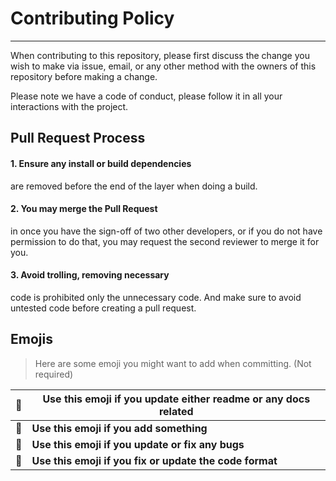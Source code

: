 
# Contributing Policy
---

When contributing to this repository, please first discuss the change you wish to make via issue,
email, or any other method with the owners of this repository before making a change. 

Please note we have a code of conduct, please follow it in all your interactions with the project.

## Pull Request Process

#### 1. **Ensure any install or build dependencies** 

are removed before the end of the layer when doing a build.

#### 2. **You may merge the Pull Request** 

in once you have the sign-off of two other developers, or if you 
do not have permission to do that, you may request the second reviewer to merge it for you.

#### 3. **Avoid trolling, removing necessary** 

code is prohibited only the unnecessary code. And make sure to
avoid untested code before creating a pull request.


## Emojis

> Here are some emoji you might want to add when committing. (Not required)

| 📝 | Use this emoji if you update either readme or any docs related |
| --- | --- |
| 📗 | **Use this emoji if you add something** |
| 🔧  | **Use this emoji if you update or fix any bugs** |
| 🎨  | **Use this emoji if you fix or update the code format** |
